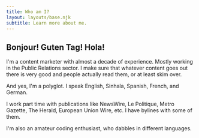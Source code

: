 ```yaml
---
title: Who am I?
layout: layouts/base.njk
subtitle: Learn more about me.
---
```


## Bonjour! Guten Tag! Hola! 

I'm a content marketer with almost a decade of experience. Mostly working in the Public Relations sector. I make sure that whatever content goes out there is very good and people actually read them, or at least skim over.

And yes, I'm a polyglot. I speak English, Sinhala, Spanish, French, and German.

I work part time with publications like NewsWire, Le Politique, Metro Gazette, The Herald, European Union Wire, etc. I have bylines with some of them.

I'm also an amateur coding enthusiast, who dabbles in different languages.


